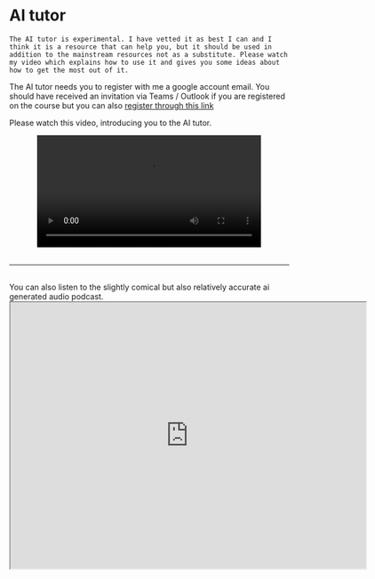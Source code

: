 # AI tutor

```{warning}
The AI tutor is experimental. I have vetted it as best I can and I think it is a resource that can help you, but it should be used in addition to the mainstream resources not as a substitute. Please watch my video which explains how to use it and gives you some ideas about how to get the most out of it.
```

The AI tutor needs you to register with me a google account email. You should have received an invitation via Teams / Outlook if you are registered on the course but you can also <a href="https://forms.office.com/e/uCvhPxYcfg">register through this link</a>

Please watch this video, introducing you to the AI tutor.

<div style="text-align: center;">
<video width="80%" controls>
  <source src="media/ai.mp4" type="video/mp4">
  Your browser does not support the video tag.
</video>
</div>

</div>
<br>
<hr>
<br>
You can also listen to the slightly comical but also relatively accurate ai generated audio podcast.

<br>
<div style="text-align: center;">
<iframe src="https://www.nottingham.ac.uk/~ppzmis/phys3009/videos/PHYS3009_aipodcast.wav" width="640" height="480" allow="autoplay"></iframe>
</div>
